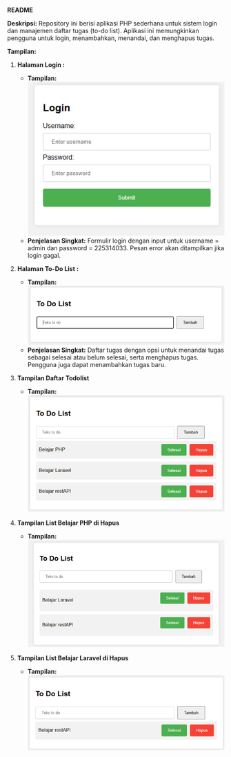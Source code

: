 **README**

**Deskripsi:**
Repository ini berisi aplikasi PHP sederhana untuk sistem login dan manajemen daftar tugas (to-do list). Aplikasi ini memungkinkan pengguna untuk login, menambahkan, menandai, dan menghapus tugas.

**Tampilan:**

1. **Halaman Login :**

   - **Tampilan:** ![Tampilan Login](image/login.png)
   - **Penjelasan Singkat:** Formulir login dengan input untuk username = admin dan password = 225314033. Pesan error akan ditampilkan jika login gagal.

2. **Halaman To-Do List :**
   - **Tampilan:** ![Tampilan To-Do List](image/TampilanTodolist.png)
   - **Penjelasan Singkat:** Daftar tugas dengan opsi untuk menandai tugas sebagai selesai atau belum selesai, serta menghapus tugas. Pengguna juga dapat menambahkan tugas baru.
3. **Tampilan Daftar Todolist**
   - **Tampilan:** ![Tampilan Daftar TodoList](image/DaftarTodolist.png)
4. **Tampilan List Belajar PHP di Hapus**
   - **Tampilan:** ![Tampilan List BelajarPHP di Hapus](image/HapusBelajarPHP.png)
5. **Tampilan List Belajar Laravel di Hapus**
   - **Tampilan:** ![Tampilan List Belajarlaravel di Hapus](image/HapusBelajarlaravel.png)
